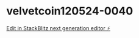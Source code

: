 # velvetcoin120524-0040

[Edit in StackBlitz next generation editor ⚡️](https://stackblitz.com/~/github.com/satphonix-dotcom/velvetcoin120524-0040)